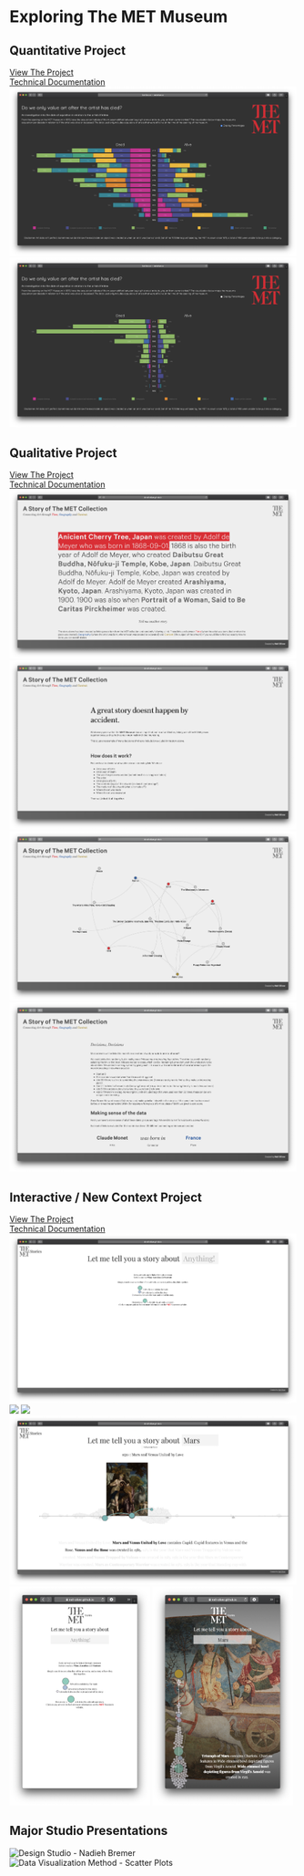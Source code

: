 # Exploring The MET Museum
## Quantitative Project
[View The Project](http://neiloliver.co/design/MET/)  
[Technical Documentation](https://github.com/neil-oliver/Major-Studio-1/tree/master/Quantitative-Design)  
![](./Images/Quantitative-2.png)
![](./Images/Quantitative-1.png)

## Qualitative Project
[View The Project](https://neil-oliver.github.io/Major-Studio-1/Qualitative-Design/)  
[Technical Documentation](https://github.com/neil-oliver/Major-Studio-1/tree/master/Qualitative-Design)  
![](./Images/story-1.png)
![](./Images/story-2.png)
![](./Images/story-3.png)
![](./Images/story-4.png)

## Interactive  / New Context Project
[View The Project](https://neil-oliver.github.io/Major-Studio-1/New-Context/)  
[Technical Documentation](https://github.com/neil-oliver/Major-Studio-1/tree/master/New-Context)  
![](./Images/timeline-1.png)
![](./Images/timeline-2.png)
![](./Images/timeline-fullscreen.png)
![](./Images/timeline-hover.png)
<img src='./Images/timeline-mobile-1.png' width='49%'>
<img src='./Images/timeline-mobile-2.png' width='49%'>

## Major Studio Presentations
![Design Studio - Nadieh Bremer](https://github.com/neil-oliver/Major-Studio-1/tree/master/Design-Studio)
![Data Visualization Method - Scatter Plots](https://github.com/neil-oliver/Major-Studio-1/tree/master/DV-Method)








